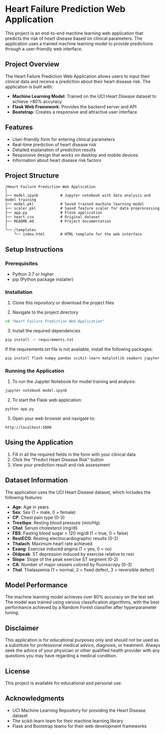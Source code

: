 # Heart Failure Prediction Web Application

This project is an end-to-end machine learning web application that predicts the risk of heart disease based on clinical parameters. The application uses a trained machine learning model to provide predictions through a user-friendly web interface.

## Project Overview

The Heart Failure Prediction Web Application allows users to input their clinical data and receive a prediction about their heart disease risk. The application is built with:

- **Machine Learning Model**: Trained on the UCI Heart Disease dataset to achieve >80% accuracy
- **Flask Web Framework**: Provides the backend server and API
- **Bootstrap**: Creates a responsive and attractive user interface

## Features

- User-friendly form for entering clinical parameters
- Real-time prediction of heart disease risk
- Detailed explanation of prediction results
- Responsive design that works on desktop and mobile devices
- Information about heart disease risk factors

## Project Structure

```
/Heart Failure Prediction Web Application
│
├── model.ipynb          # Jupyter notebook with data analysis and model training
├── model.pkl            # Saved trained machine learning model
├── scaler.pkl           # Saved feature scaler for data preprocessing
├── app.py               # Flask application
├── heart.csv            # Original dataset
├── README.md            # Project documentation
│
└── /templates
    └── index.html       # HTML template for the web interface
```

## Setup Instructions

### Prerequisites

- Python 3.7 or higher
- pip (Python package installer)

### Installation

1. Clone this repository or download the project files

2. Navigate to the project directory

```bash
cd "Heart Failure Prediction Web Application"
```

3. Install the required dependencies

```bash
pip install -r requirements.txt
```

If the requirements.txt file is not available, install the following packages:

```bash
pip install flask numpy pandas scikit-learn matplotlib seaborn jupyter
```

### Running the Application

1. To run the Jupyter Notebook for model training and analysis:

```bash
jupyter notebook model.ipynb
```

2. To start the Flask web application:

```bash
python app.py
```

3. Open your web browser and navigate to:

```
http://localhost:5000
```

## Using the Application

1. Fill in all the required fields in the form with your clinical data
2. Click the "Predict Heart Disease Risk" button
3. View your prediction result and risk assessment

## Dataset Information

The application uses the UCI Heart Disease dataset, which includes the following features:

- **Age**: Age in years
- **Sex**: Sex (1 = male, 0 = female)
- **CP**: Chest pain type (0-3)
- **Trestbps**: Resting blood pressure (mm/Hg)
- **Chol**: Serum cholesterol (mg/dl)
- **FBS**: Fasting blood sugar > 120 mg/dl (1 = true, 0 = false)
- **RestECG**: Resting electrocardiographic results (0-2)
- **Thalach**: Maximum heart rate achieved
- **Exang**: Exercise induced angina (1 = yes, 0 = no)
- **Oldpeak**: ST depression induced by exercise relative to rest
- **Slope**: Slope of the peak exercise ST segment (0-2)
- **CA**: Number of major vessels colored by fluoroscopy (0-3)
- **Thal**: Thalassemia (1 = normal, 2 = fixed defect, 3 = reversible defect)

## Model Performance

The machine learning model achieves over 80% accuracy on the test set. The model was trained using various classification algorithms, with the best performance achieved by a Random Forest classifier after hyperparameter tuning.

## Disclaimer

This application is for educational purposes only and should not be used as a substitute for professional medical advice, diagnosis, or treatment. Always seek the advice of your physician or other qualified health provider with any questions you may have regarding a medical condition.

## License

This project is available for educational and personal use.

## Acknowledgments

- UCI Machine Learning Repository for providing the Heart Disease dataset
- The scikit-learn team for their machine learning library
- Flask and Bootstrap teams for their web development frameworks